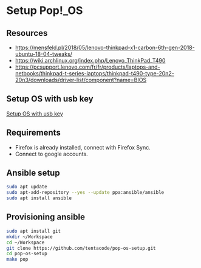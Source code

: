 # Setup Pop!\_OS

## Resources

- https://mensfeld.pl/2018/05/lenovo-thinkpad-x1-carbon-6th-gen-2018-ubuntu-18-04-tweaks/
- https://wiki.archlinux.org/index.php/Lenovo_ThinkPad_T490
- https://pcsupport.lenovo.com/fr/fr/products/laptops-and-netbooks/thinkpad-t-series-laptops/thinkpad-t490-type-20n2-20n3/downloads/driver-list/component?name=BIOS

## Setup OS with usb key

[Setup OS with usb key](https://pop.system76.com/docs/install-pop-os/)

## Requirements

- Firefox is already installed, connect with Firefox Sync.
- Connect to google accounts.

## Ansible setup

```bash
sudo apt update
sudo apt-add-repository --yes --update ppa:ansible/ansible
sudo apt install ansible
```

## Provisioning ansible

```bash
sudo apt install git
mkdir ~/Workspace
cd ~/Workspace
git clone https://github.com/tentacode/pop-os-setup.git
cd pop-os-setup
make pop
```
